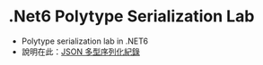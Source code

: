 # .Net6 Polytype Serialization Lab
* Polytype serialization lab in .NET6 
* 說明在此：[JSON 多型序列化紀錄](https://rely-ky.gitbook.io/gitbook2/json-duo-xing-xu-lie-hua-ji-lu)  
